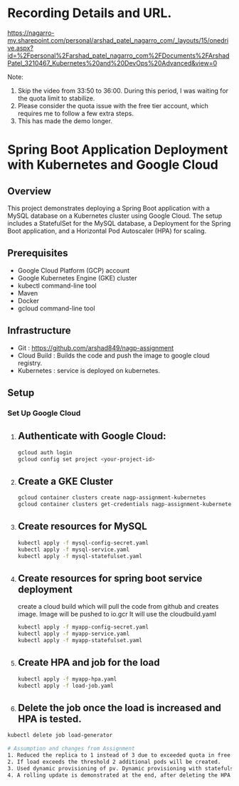 # Recording Details and URL.

https://nagarro-my.sharepoint.com/personal/arshad_patel_nagarro_com/_layouts/15/onedrive.aspx?id=%2Fpersonal%2Farshad_patel_nagarro_com%2FDocuments%2FArshadPatel_3210467_Kubernetes%20and%20DevOps%20Advanced&view=0

Note:
1. Skip the video from 33:50 to 36:00. During this period, I was waiting for the quota limit to stabilize.
2. Please consider the quota issue with the free tier account, which requires me to follow a few extra steps.
3. This has made the demo longer.

# Spring Boot Application Deployment with Kubernetes and Google Cloud

## Overview

This project demonstrates deploying a Spring Boot application with a MySQL database on a Kubernetes cluster using Google Cloud. The setup includes a StatefulSet for the MySQL database, a Deployment for the Spring Boot application, and a Horizontal Pod Autoscaler (HPA) for scaling.

## Prerequisites

- Google Cloud Platform (GCP) account
- Google Kubernetes Engine (GKE) cluster
- kubectl command-line tool
- Maven
- Docker
- gcloud command-line tool

## Infrastructure
* Git : https://github.com/arshad849/nagp-assignment
* Cloud Build : Builds the code and push the image to google cloud registry.
* Kubernetes : service is deployed on kubernetes.


## Setup

###  Set Up Google Cloud

1. ## Authenticate with Google Cloud:

   ```bash
   gcloud auth login
   gcloud config set project <your-project-id>

2. ## Create a GKE Cluster

   ```bash
   gcloud container clusters create nagp-assignment-kubernetes
   gcloud container clusters get-credentials nagp-assignment-kubernetes

3. ## Create resources for MySQL

   ```bash
   kubectl apply -f mysql-config-secret.yaml
   kubectl apply -f mysql-service.yaml
   kubectl apply -f mysql-statefulset.yaml
   
4. ## Create resources for spring boot service deployment
   create a cloud build which will pull the code from github and creates image.
   Image will be pushed to io.gcr
   It will use the cloudbuild.yaml

   ```bash
   kubectl apply -f myapp-config-secret.yaml
   kubectl apply -f myapp-service.yaml
   kubectl apply -f myapp-statefulset.yaml
   
5. ## Create HPA and job for the load

   ```bash
   kubectl apply -f myapp-hpa.yaml
   kubectl apply -f load-job.yaml
   
6. ## Delete the job once the load is increased and HPA is tested.

  ```bash
  kubectl delete job load-generator
   
# Assumption and changes from Assignment
1. Reduced the replica to 1 instead of 3 due to exceeded quota in free tier gcp account.
2. If load exceeds the threshold 2 additional pods will be created.
3. Used dynamic provisioning of pv. Dynamic provisioning with statefulset is standard approach.
4. A rolling update is demonstrated at the end, after deleting the HPA and deployment to stabilize the quota limits.


   


